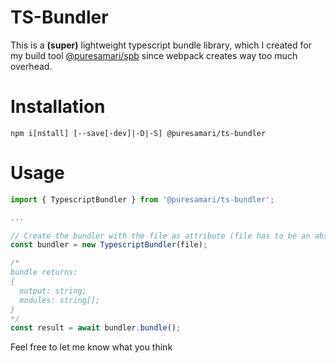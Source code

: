 # TS-Bundler

This is a **(super)** lightweight typescript bundle library, which I created for my build tool [@puresamari/spb]([https://](https://www.npmjs.com/package/@puresamari/spb)) since webpack creates way too much overhead.

# Installation

`npm i[nstall] [--save[-dev]|-D|-S] @puresamari/ts-bundler`

# Usage

```ts
import { TypescriptBundler } from '@puresamari/ts-bundler';

...

// Create the bundler with the file as attribute (file has to be an absolute path)
const bundler = new TypescriptBundler(file);

/*
bundle returns:
{
  output: string;
  modules: string[];
}
*/
const result = await bundler.bundle();

```

Feel free to let me know what you think
